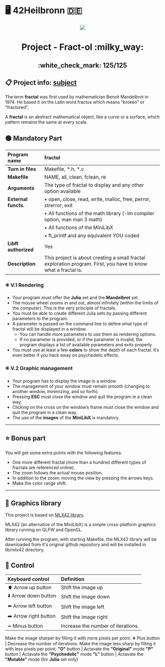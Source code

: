 # :desktop_computer: 42Heilbronn :de:

<p align="center">
  <img src="https://github.com/Tilek12/42-project-badges/blob/main/badges/fract-olm.png">
</p>

<h1 align="center">
  Project - Fract-ol :milky_way:
</h1>

<h2 align="center">
  :white_check_mark: 125/125
</h2>

## :clipboard: Project info: [subject](https://github.com/Tilek12/42HN-fract-ol/blob/master/.git_docs_fract-ol/en.subject_fract-ol.pdf)

The term **fractal** was first used by mathematician Benoit Mandelbrot in 1974. He based it on the Latin word fractus which means "broken" or "fractured".

A **fractal** is an abstract mathematical object, like a curve or a surface, which pattern remains the same at every scale.


## :green_circle: Mandatory Part

**Program name** | fractol
:---|:---
**Turn in files** | Makefile, *.h, *.c
**Makefile** | NAME, all, clean, fclean, re
**Arguments** | The type of fractal to display and any other option available
**External functs.** | • open, close, read, write, malloc, free, perror, strerror, exit
| | • All functions of the math library (-lm compiler option, man man 3 math)
| | • All functions of the MiniLibX
| | • ft_printf and any equivalent YOU coded
**Libft authorized** | Yes
**Description** | This project is about creating a small fractal exploration program. First, you have to know what a fractal is.

### :eight_spoked_asterisk: V.1 Rendering
- Your program must offer the **Julia** set and the **Mandelbrot** set.
- The mouse wheel zooms in and out, almost infinitely (within the limits of the computer). This is the very principle of fractals.
- You must be able to create different Julia sets by passing different parameters to the program.
- A parameter is passed on the command line to define what type of fractal will be displayed in a window.
  - You can handle more parameters to use them as rendering options.
  - If no parameter is provided, or if the parameter is invalid, the program displays a list of available parameters and exits properly.
- You must use at least a few **colors** to show the depth of each fractal. It’s even better if you hack away on psychedelic effects.

### :eight_spoked_asterisk: V.2 Graphic management
- Your program has to display the image in a window.
- The management of your window must remain smooth (changing to another window, minimizing, and so forth).
- Pressing **ESC** must close the window and quit the program in a clean way.
- Clicking on the cross on the window’s frame must close the window and quit the program in a clean way.
- The use of the **images** of the **MiniLibX** is mandatory.

---

## :star: Bonus part

You will get some extra points with the following features:
- One more different fractal (more than a hundred different types of fractals are referenced online).
- The zoom follows the actual mouse position.
- In addition to the zoom: moving the view by pressing the arrows keys.
- Make the color range shift.

---

## :large_blue_circle: Graphics library

This project is based on [MLX42 library](https://github.com/codam-coding-college/MLX42).

MLX42 (an alternative of the MiniLibX) is a simple cross-platform graphics library running on GLFW and OpenGL.

After running the program, with starting Makefile, the MLX42 library will be downloaded from it's original github repository and will be installed in lib/mlx42 directory.

## :red_circle: Control

Keyboard control | Definition
:---|:---
:arrow_up: Arrow up button | Shift the image up
:arrow_down: Arrow down button | Shift the image down
:arrow_left: Arrow left button | Shift the image left
:arrow_right: Arrow right button | Shift the image right
:heavy_minus_sign: Minus button | Increase the number of iterations.
Make the image sharper by filling it with more pixels per point.
:heavy_plus_sign: Plus button | Decrease the number of iterations. 
Make the image less sharp by filling it with less pixels per point.
**"O"** button | Actavate the **"Original"** mode
**"P"** button | Actavate the **"Psychedelic"** mode
**"L"** button | Actavate the **"Mutable"** mode (for **Julia** set only)



